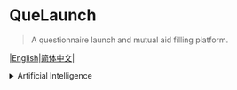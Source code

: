 # QueLaunch

> A questionnaire launch and mutual aid filling platform.

|[English](https://QueLaunch.github.io)|[简体中文](https://QueLaunch.github.io/zh-cn)|

<details>
    <summary>Artificial Intelligence</summary>
    <ul>
    <li>Title: User preference research and analysis</li>
    <li>Type: Paper</li>
    <li>Link: <a href="https://www.wjx.cn/vm/hPJigYz.aspx# ">https://www.wjx.cn/vm/hPJigYz.aspx# </a></li>
    </ul>
</details>

